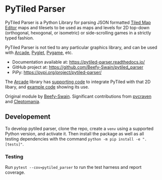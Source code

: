 # PyTiled Parser

PyTiled Parser is a Python Library for parsing JSON formatted
[Tiled Map Editor](https://www.mapeditor.org/) maps and tilesets to be used as maps and levels for 2D top-down (orthogonal, hexogonal, or isometric) or side-scrolling games in a strictly typed fashion.

PyTiled Parser is not tied to any particular graphics library, and can be used
with [Arcade](http://arcade.academy), 
[Pyglet](https://pyglet.readthedocs.io/en/pyglet-1.3-maintenance/), 
[Pygame](https://www.pygame.org/news), etc. 

* Documentation available at: https://pytiled-parser.readthedocs.io/
* GitHub project at: https://github.com/Beefy-Swain/pytiled_parser
* PiPy: https://pypi.org/project/pytiled-parser/

The [Arcade](http://arcade.academy) library has 
[supporting code](http://arcade.academy/arcade.html#module-arcade.tilemap) to 
integrate PyTiled with that 2D libary, and 
[example code](http://arcade.academy/examples/index.html#tmx-files-tiled-map-editor) showing its use.

Original module by [Beefy-Swain](https://github.com/Beefy-Swain). 
Significant contributions from [pvcraven](https://github.com/pvcraven) and [Cleptomania](https://github.com/Cleptomania).

## Developement
To develop pytiled parser, clone the repo, create a `venv` using a supported Python version, and activate it. Then install the package as well as all testing dependencies with the command `python -m pip install -e ".[tests]"`.

### Testing
Run `pytest --cov=pytiled_parser` to run the test harness and report coverage.
